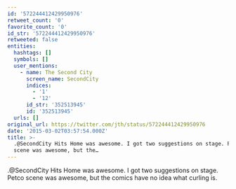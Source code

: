 ```yaml
---
id: '572244412429950976'
retweet_count: '0'
favorite_count: '0'
id_str: '572244412429950976'
retweeted: false
entities:
  hashtags: []
  symbols: []
  user_mentions:
    - name: The Second City
      screen_name: SecondCity
      indices:
        - '1'
        - '12'
      id_str: '352513945'
      id: '352513945'
  urls: []
original_url: https://twitter.com/jth/status/572244412429950976
date: '2015-03-02T03:57:54.000Z'
title: >-
  .@SecondCity Hits Home was awesome. I got two suggestions on stage. Petco
  scene was awesome, but the…
---
```


.@SecondCity Hits Home was awesome. I got two suggestions on stage. Petco scene was awesome, but the comics have no idea what curling is.